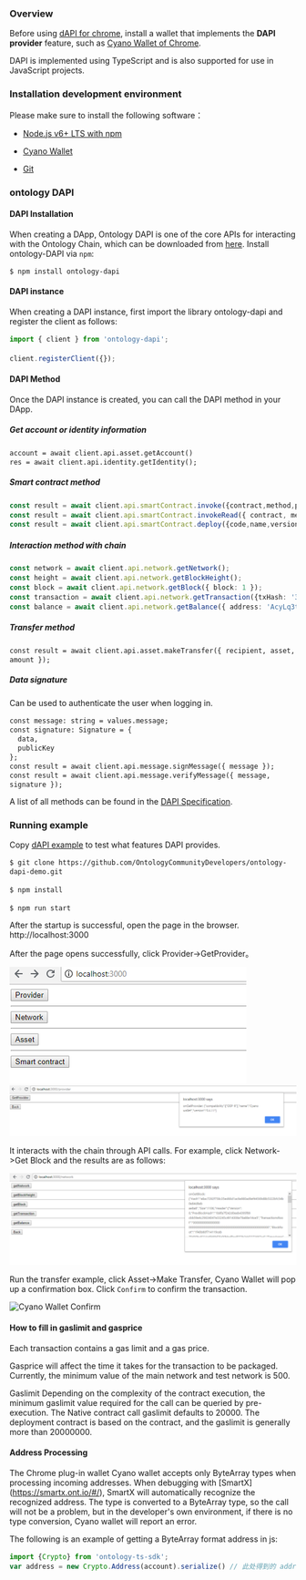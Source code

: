 


### Overview

Before using [dAPI for chrome](https://github.com/ontio/ontology-dapi), install a wallet that implements the **DAPI provider** feature, such as [Cyano Wallet of Chrome](https://github.com/OntologyCommunityDevelopers/cyano-wallet).

DAPI is implemented using TypeScript and is also supported for use in JavaScript projects.

### Installation development environment

Please make sure to install the following software：

- [Node.js v6+ LTS with npm](https://nodejs.org/en/)

- [Cyano Wallet]( https://chrome.google.com/webstore/detail/ontology-web-wallet/dkdedlpgdmmkkfjabffeganieamfklkm)

- [Git](https://git-scm.com/)


### ontology DAPI
#### DAPI Installation
When creating a DApp, Ontology DAPI is one of the core APIs for interacting with the Ontology Chain, which can be downloaded from [here](https://github.com/ontio/ontology-dapi). Install ontology-DAPI via ```npm```:

```
$ npm install ontology-dapi
```

#### DAPI instance

When creating a DAPI instance, first import the library ontology-dapi and register the client as follows:

```typescript
import { client } from 'ontology-dapi';

client.registerClient({});
```

#### DAPI Method
Once the DAPI instance is created, you can call the DAPI method in your DApp.

##### Get account or identity information

```
account = await client.api.asset.getAccount()
res = await client.api.identity.getIdentity();
```


##### Smart contract method
```typescript
const result = await client.api.smartContract.invoke({contract,method,parameters,gasPrice,gasLimit,requireIdentity});
const result = await client.api.smartContract.invokeRead({ contract, method, parameters });
const result = await client.api.smartContract.deploy({code,name,version,author,email,description,needStorage,gasPrice,gasLimit});
```

##### Interaction method with chain
```typescript
const network = await client.api.network.getNetwork();
const height = await client.api.network.getBlockHeight();
const block = await client.api.network.getBlock({ block: 1 });
const transaction = await client.api.network.getTransaction({txHash: '314e24e5bb0bd88852b2f13e673e5dcdfd53bdab909de8b9812644d6871bc05f'});
const balance = await client.api.network.getBalance({ address: 'AcyLq3tokVpkMBMLALVMWRdVJ83TTgBUwU' });
```
##### Transfer method
```
const result = await client.api.asset.makeTransfer({ recipient, asset, amount });
```

##### Data signature

Can be used to authenticate the user when logging in.
```
const message: string = values.message;
const signature: Signature = {
  data,
  publicKey
};
const result = await client.api.message.signMessage({ message });
const result = await client.api.message.verifyMessage({ message, signature });
```

A list of all methods can be found in the [DAPI Specification](https://github.com/backslash47/OEPs/blob/oep-dapp-api/OEP-6/OEP-6.mediawiki).


### Running example

Copy [dAPI example](https://github.com/OntologyCommunityDevelopers/ontology-dapi-demo) to test what features DAPI provides.

```
$ git clone https://github.com/OntologyCommunityDevelopers/ontology-dapi-demo.git

$ npm install

$ npm run start
```

After the startup is successful, open the page in the browser. http://localhost:3000

After the page opens successfully, click Provider->GetProvider。

![dApp Demo Provider](https://raw.githubusercontent.com/ontio/documentation/master/docs/lib/images/dappdemofirstscreen.png)
![dApp Demo Get Provider](https://raw.githubusercontent.com/ontio/documentation/master/docs/lib/images/dappdemoregisterprovider.png)

It interacts with the chain through API calls. For example, click Network->Get Block and the results are as follows:

![dApp Demo getBlock](https://raw.githubusercontent.com/ontio/documentation/master/docs/lib/images/dappdemonetworkblock.png)

Run the transfer example, click Asset->Make Transfer, Cyano Wallet will pop up a confirmation box. Click ```Confirm``` to confirm the transaction.

![Cyano Wallet Confirm](https://raw.githubusercontent.com/ontio/documentation/master/docs/lib/images/demo.png)

#### How to fill in gaslimit and gasprice

Each transaction contains a gas limit and a gas price.

Gasprice will affect the time it takes for the transaction to be packaged. Currently, the minimum value of the main network and test network is 500.

Gaslimit Depending on the complexity of the contract execution, the minimum gaslimit value required for the call can be queried by pre-execution. The Native contract call gaslimit defaults to 20000. The deployment contract is based on the contract, and the gaslimit is generally more than 20000000.

#### Address Processing

The Chrome plug-in wallet Cyano wallet accepts only ByteArray types when processing incoming addresses. When debugging with [SmartX] (https://smartx.ont.io/#/), SmartX will automatically recognize the recognized address. The type is converted to a ByteArray type, so the call will not be a problem, but in the developer's own environment, if there is no type conversion, Cyano wallet will report an error.

The following is an example of getting a ByteArray format address in js:

```javascript
import {Crypto} from 'ontology-ts-sdk';
var address = new Crypto.Address(account).serialize() // 此处得到的 address 就是 ByteArray 格式
```
